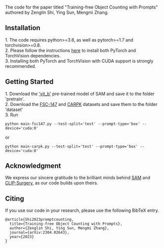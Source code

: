 The code for the paper titled "Training-free Object Counting with Prompts" authored by Zenglin Shi, Ying Sun, Mengmi Zhang.

<h2> Installation </h2>
1. The code requires python>=3.8, as well as pytorch>=1.7 and torchvision>=0.8. <br>
2. Please follow the instructions <a href="https://pytorch.org/get-started/locally/" target="_blank">here</a> to install both PyTorch and TorchVision dependencies. <br>
3. Installing both PyTorch and TorchVision with CUDA support is strongly recommended.

<h2> Getting Started </h2>
1. Download the <a href="https://dl.fbaipublicfiles.com/segment_anything/sam_vit_b_01ec64.pth" target="_blank">'vit_b'</a> pre-trained model of SAM and save it to the folder 'pretrain'. <br>
2. Download the <a href="https://drive.google.com/file/d/1ymDYrGs9DSRicfZbSCDiOu0ikGDh5k6S/view?usp=sharing" target="_blank">FSC-147</a> and <a href="https://drive.google.com/file/d/0BwSzgS8Mm48Ud2h2dW40Wko3a1E/view?usp=sharing&resourcekey=0-34K_uP-vYM7EWq0Q2iIVaw" target="_blank">CARPK</a> datasets and save them to the folder 'dataset' <br>
3. Run 

```
python main-fsc147.py --test-split='test' --prompt-type='box' --device='cuda:0'
```
or

```
python main-carpk.py --test-split='test' --prompt-type='box' --device='cuda:0'
```

<h2> Acknowledgment </h2>
We express our sincere gratitude to the brilliant minds behind <a href="https://github.com/facebookresearch/segment-anything" target="_blank">SAM</a> and <a href="https://github.com/xmed-lab/CLIP_Surgery" target="_blank">CLIP-Surgery</a>, as our code builds upon theirs. 

<h2> Citing </h2>
If you use our code in your research, please use the following BibTeX entry.

  ```
  @article{Shi2023promptcounting,
    title={Training-free Object Counting with Prompts},
    author={Zenglin Shi, Ying Sun, Mengmi Zhang},
    journal={arXiv:2304.02643},
    year={2023}
  }
 ```


